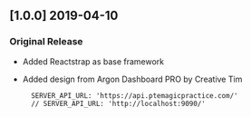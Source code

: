 ## [1.0.0] 2019-04-10
### Original Release
- Added Reactstrap as base framework
- Added design from Argon Dashboard PRO by Creative Tim

        SERVER_API_URL: 'https://api.ptemagicpractice.com/'
        // SERVER_API_URL: 'http://localhost:9090/'